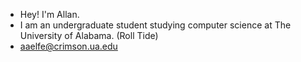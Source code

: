 - Hey! I'm Allan.
- I am an undergraduate student studying computer science at The University of Alabama. (Roll Tide)
- aaelfe@crimson.ua.edu
<!---
aaelfe/aaelfe is a ✨ special ✨ repository because its `README.md` (this file) appears on your GitHub profile.
You can click the Preview link to take a look at your changes.
--->
